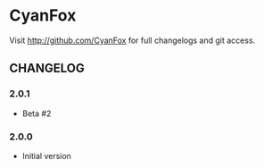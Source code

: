 CyanFox
===============

Visit http://github.com/CyanFox for full changelogs and git access.

CHANGELOG
---------

### 2.0.1
* Beta #2

### 2.0.0
* Initial version
